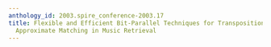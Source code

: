 ```yaml
---
anthology_id: 2003.spire_conference-2003.17
title: Flexible and Efficient Bit-Parallel Techniques for Transposition Invariant
  Approximate Matching in Music Retrieval
---
```

